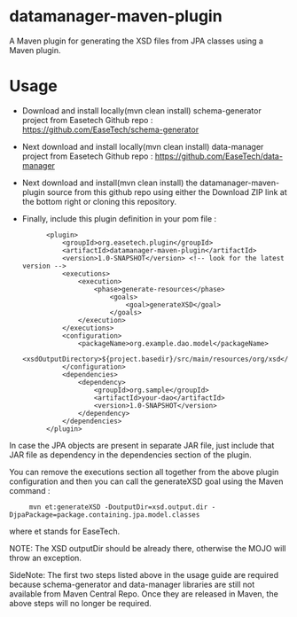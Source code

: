 datamanager-maven-plugin
========================

A Maven plugin for generating the XSD files from JPA classes using a Maven plugin.

Usage
=====
* Download and install locally(mvn clean install) schema-generator project from Easetech Github repo : https://github.com/EaseTech/schema-generator
* Next download and install locally(mvn clean install) data-manager project from Easetech Github repo : https://github.com/EaseTech/data-manager
* Next download and install(mvn clean install) the datamanager-maven-plugin source from this github repo using either the Download ZIP link at the bottom right or cloning this repository.
	        
* Finally, include this plugin definition in your pom file :

            <plugin>
                <groupId>org.easetech.plugin</groupId>
                <artifactId>datamanager-maven-plugin</artifactId>
                <version>1.0-SNAPSHOT</version> <!-- look for the latest version -->
                <executions>
                    <execution>
                        <phase>generate-resources</phase>
                            <goals>
                                <goal>generateXSD</goal>
                            </goals>
                    </execution>
                </executions>
                <configuration>
                    <packageName>org.example.dao.model</packageName>
                    <xsdOutputDirectory>${project.basedir}/src/main/resources/org/xsd</xsdOutputDirectory>
                </configuration>
                <dependencies>
                    <dependency>
                        <groupId>org.sample</groupId>
                        <artifactId>your-dao</artifactId>
                        <version>1.0-SNAPSHOT</version>
                    </dependency>
                </dependencies>
            </plugin>
            
            
In case the JPA objects are present in separate JAR file, just include that JAR file as dependency in the dependencies section of the plugin.

You can remove the executions section all together from the above plugin configuration and then you can call the generateXSD goal using the Maven command :

         mvn et:generateXSD -DoutputDir=xsd.output.dir -DjpaPackage=package.containing.jpa.model.classes
         
where et stands for EaseTech.

NOTE: The XSD outputDir should be already there, otherwise the MOJO will throw an exception.

SideNote: The first two steps listed above in the usage guide are required because schema-generator and data-manager libraries are still not available from Maven Central Repo. Once they are released in Maven, the above steps will no longer be required.
